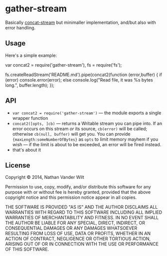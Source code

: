 # gather-stream

Basically [concat-stream](https://github.com/maxogden/concat-stream) but minimaller implementation, and/but also with error handling.


## Usage

Here's a simple example:

  var concat2 = require('gather-stream'),
      fs = require('fs');

  fs.createReadStream('README.md').pipe(concat2(function (error,buffer) {
    if (error) console.error(error);
    else console.log("Read file, it was %s bytes long.", buffer.length);
  });


## API

* `var concat2 = require('gather-stream')` — the module exports a single wrapper function
* `concat2([opts, ]cb)` — returns a Writable stream you can pipe into. If an error occurs on this stream *or* its source, `cb(error)` will be called; otherwise `cb(null, buffer)` will get you. You can provide `{maxLength:someNumberOfBytes}` as `opts` to limit memory mayhem if you wish — if the limit is about to be exceeded, an error will be fired instead.
* that's about it


## License

Copyright © 2014, Nathan Vander Wilt

Permission to use, copy, modify, and/or distribute this software for any purpose with or without fee is hereby granted, provided that the above copyright notice and this permission notice appear in all copies.

THE SOFTWARE IS PROVIDED "AS IS" AND THE AUTHOR DISCLAIMS ALL WARRANTIES WITH REGARD TO THIS SOFTWARE INCLUDING ALL IMPLIED WARRANTIES OF MERCHANTABILITY AND FITNESS. IN NO EVENT SHALL THE AUTHOR BE LIABLE FOR ANY SPECIAL, DIRECT, INDIRECT, OR CONSEQUENTIAL DAMAGES OR ANY DAMAGES WHATSOEVER RESULTING FROM LOSS OF USE, DATA OR PROFITS, WHETHER IN AN ACTION OF CONTRACT, NEGLIGENCE OR OTHER TORTIOUS ACTION, ARISING OUT OF OR IN CONNECTION WITH THE USE OR PERFORMANCE OF THIS SOFTWARE.
